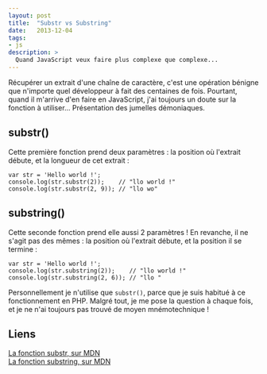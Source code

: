 ```yaml
---
layout: post
title:  "Substr vs Substring"
date:   2013-12-04
tags: 
- js
description: >
  Quand JavaScript veux faire plus complexe que complexe...
---
```


Récupérer un extrait d'une chaîne de caractère, c'est une opération bénigne que n'importe quel développeur à fait des centaines de fois. Pourtant, quand il m'arrive d'en faire en JavaScript, j'ai toujours un doute sur la fonction à utiliser... Présentation des jumelles démoniaques.

## substr()

Cette première fonction prend deux paramètres : la position où l'extrait débute, et la longueur de cet extrait :

	var str = 'Hello world !';
	console.log(str.substr(2));    // "llo world !"
	console.log(str.substr(2, 9)); // "llo wo"


## substring()

Cette seconde fonction prend elle aussi 2 paramètres ! En revanche, il ne s'agit pas des mêmes : la position où l'extrait débute, et la position il se termine :

	var str = 'Hello world !';
	console.log(str.substring(2));    // "llo world !"
	console.log(str.substring(2, 6)); // "llo "

Personnellement je n'utilise que `substr()`, parce que je suis habitué à ce fonctionnement en PHP. Malgré tout, je me pose la question à chaque fois, et je ne n'ai toujours pas trouvé de moyen mnémotechnique !

## Liens   
[La fonction substr, sur MDN](https://developer.mozilla.org/en-US/docs/Web/JavaScript/Reference/Global_Objects/String/substr)   
[La fonction substring, sur MDN](https://developer.mozilla.org/en-US/docs/Web/JavaScript/Reference/Global_Objects/String/substring)   